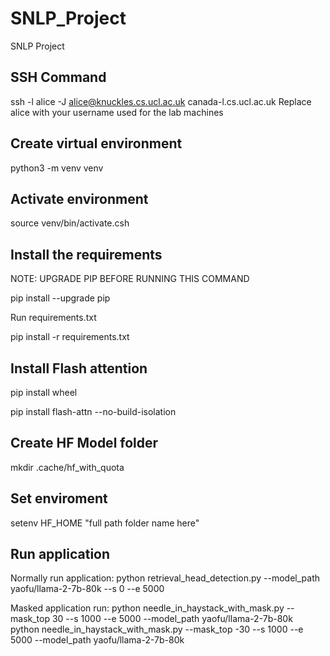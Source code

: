 # SNLP_Project
SNLP Project

## SSH Command
ssh -l alice -J alice@knuckles.cs.ucl.ac.uk canada-l.cs.ucl.ac.uk
Replace alice with your username used for the lab machines

## Create virtual environment
python3 -m venv venv

## Activate environment
source venv/bin/activate.csh

## Install the requirements
NOTE: UPGRADE PIP BEFORE RUNNING THIS COMMAND

pip install --upgrade pip

Run requirements.txt

pip install -r requirements.txt

## Install Flash attention
pip install wheel

pip install flash-attn --no-build-isolation

## Create HF Model folder
mkdir .cache/hf_with_quota

## Set enviroment
setenv HF_HOME "full path folder name here"

## Run application
Normally run application:
python retrieval_head_detection.py --model_path yaofu/llama-2-7b-80k --s 0 --e 5000

Masked application run:
python needle_in_haystack_with_mask.py --mask_top 30 --s 1000 --e 5000  --model_path yaofu/llama-2-7b-80k  
python needle_in_haystack_with_mask.py --mask_top -30 --s 1000 --e 5000  --model_path yaofu/llama-2-7b-80k
